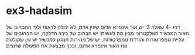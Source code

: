 # ex3-hadasim
דרג -4
שאלה 3:
יש אור אינפרא אדום שעין אדם,
לא יכולה לראות ולפי ההבהוב של האור המכשיר האלקטרוני מבין מה לעשות:
יש הבהוב של כיבוי הדלקה, יש הבהובים של עליית טמפרטורות והורדת טמפרטורות, יש של מהירות המזגן
למכשיר יש עין שקולטת את האור אינפרא אדום, ובכך מבצעת את הפעולה שרוצים
